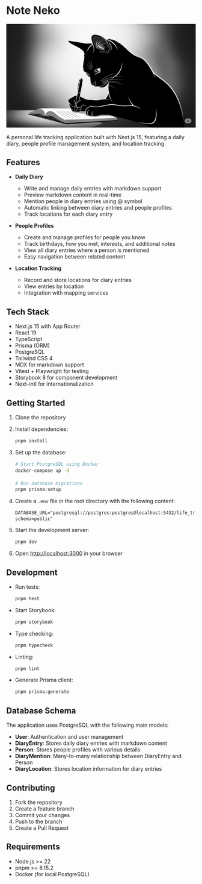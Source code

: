 # Note Neko

![Note Neko](<./src/app//[locale]/(home)/hero-image.png>)

A personal life tracking application built with Next.js 15, featuring a daily diary, people profile management system, and location tracking.

## Features

- **Daily Diary**

  - Write and manage daily entries with markdown support
  - Preview markdown content in real-time
  - Mention people in diary entries using @ symbol
  - Automatic linking between diary entries and people profiles
  - Track locations for each diary entry

- **People Profiles**

  - Create and manage profiles for people you know
  - Track birthdays, how you met, interests, and additional notes
  - View all diary entries where a person is mentioned
  - Easy navigation between related content

- **Location Tracking**
  - Record and store locations for diary entries
  - View entries by location
  - Integration with mapping services

## Tech Stack

- Next.js 15 with App Router
- React 19
- TypeScript
- Prisma (ORM)
- PostgreSQL
- Tailwind CSS 4
- MDX for markdown support
- Vitest + Playwright for testing
- Storybook 8 for component development
- Next-intl for internationalization

## Getting Started

1. Clone the repository
2. Install dependencies:

   ```bash
   pnpm install
   ```

3. Set up the database:

   ```bash
   # Start PostgreSQL using Docker
   docker-compose up -d

   # Run database migrations
   pnpm prisma:setup
   ```

4. Create a `.env` file in the root directory with the following content:

   ```
   DATABASE_URL="postgresql://postgres:postgres@localhost:5432/life_tracker?schema=public"
   ```

5. Start the development server:

   ```bash
   pnpm dev
   ```

6. Open [http://localhost:3000](http://localhost:3000) in your browser

## Development

- Run tests:

  ```bash
  pnpm test
  ```

- Start Storybook:

  ```bash
  pnpm storybook
  ```

- Type checking:

  ```bash
  pnpm typecheck
  ```

- Linting:

  ```bash
  pnpm lint
  ```

- Generate Prisma client:
  ```bash
  pnpm prisma:generate
  ```

## Database Schema

The application uses PostgreSQL with the following main models:

- **User**: Authentication and user management
- **DiaryEntry**: Stores daily diary entries with markdown content
- **Person**: Stores people profiles with various details
- **DiaryMention**: Many-to-many relationship between DiaryEntry and Person
- **DiaryLocation**: Stores location information for diary entries

## Contributing

1. Fork the repository
2. Create a feature branch
3. Commit your changes
4. Push to the branch
5. Create a Pull Request

## Requirements

- Node.js >= 22
- pnpm >= 8.15.2
- Docker (for local PostgreSQL)
